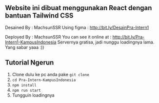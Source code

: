 ## Website ini dibuat menggunakan React dengan bantuan Tailwind CSS

Desained By : MachsunSSR
Using figma : http://bit.ly/DesainPra-Intern1

Deployed By : MachsunSSR
You can see it online at : http://bit.ly/Pra-Intern1-KampusIndonesia
Servernya gratisa, jadi nunggu loadingnya lama. Yang sabar yaaa :))

## Tutorial Ngerun

1. Clone dulu ke pc anda pake `git clone `
2. `cd Pra-Intern-KampusIndonesia`
3. `npm install`
4. `npm run start`
5. Tungguin loadingnya
